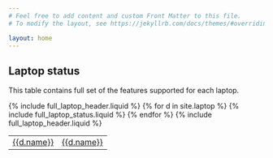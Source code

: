 ```yaml
---
# Feel free to add content and custom Front Matter to this file.
# To modify the layout, see https://jekyllrb.com/docs/themes/#overriding-theme-defaults

layout: home
---
```

<div>
<h2>Laptop status</h2>
<p>This table contains full set of the features supported for each laptop.</p>
<table>
<thead>
{% include full_laptop_header.liquid %}
</thead>
<tbody>
{% for d in site.laptop %}
<tr>
<td><a href="{{d.url | absolute_url}}">{{d.name}}</a></td>
{% include full_laptop_status.liquid %}
<td><a href="{{d.url | absolute_url}}">{{d.name}}</a></td>
</tr>
{% endfor %}
</tbody>
<tfoot>
{% include full_laptop_header.liquid %}
</tfoot>
</table>
</div>
